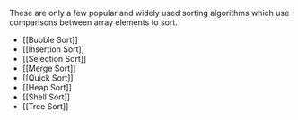 
These are only a few popular and widely used sorting algorithms which use comparisons between array elements to sort.

* [[Bubble Sort]]
* [[Insertion Sort]]
* [[Selection Sort]]
* [[Merge Sort]]
* [[Quick Sort]]
* [[Heap Sort]]
* [[Shell Sort]]
* [[Tree Sort]]
